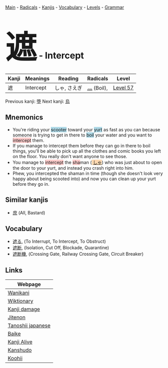 <style> bigfont {font-size: 100px}</style>
[Main](../README.md) -
[Radicals](../radicals.md) -
[Kanjis](../kanjis.md) -
[Vocabulary](../vocabulary.md) -
[Levels](../levels.md) -
[Grammar](../grammar.md)
# <bigfont> 遮</bigfont> - Intercept 

| Kanji | Meanings | Reading | Radicals | Level |
| --- | --- | --- | --- | --- |
| 遮 | Intercept | しゃ, さえぎ | [灬](../radicals/灬.md) (Boil),  | [Level 57](../levels/wk_level57.md) |

Previous kanji: [堕](堕.md) Next kanji: [烏](烏.md) 

## Mnemonics
 * You're riding your <span style="background-color:#ADD8E6"> scooter</span> toward your <span style="background-color:#ADD8E6"> yurt</span> as fast as you can because someone is trying to get in there to <span style="background-color:#ADD8E6"> boil</span> your water and you want to <span style="background-color:#ffcccb"> intercept</span> them.
* If you manage to intercept them before they can go in there to boil things, you'll be able to pick up all the clothes and comic books you left on the floor. You really don't want anyone to see those.
* You manage to <span style="background-color:#ffcccb"> intercept</span> the <span style="background-color:#ffcccb"> sha</span>man (<span style="background-color:#fed8b1"> [しゃ](https://jisho.org/search/しゃ)</span>) who was just about to open the door to your yurt, and instead you crash right into him.
* Phew, you intercepted the shaman in time (though she doesn't look very happy about being scooted into) and now you can clean up your yurt before they go in.


## Similar kanjis
 * [庶](庶.md) (All, Bastard)


## Vocabulary
 * [遮る](../vocabulary/遮.md), (To Interrupt, To Intercept, To Obstruct)
* [遮断](../vocabulary/遮.md), (Isolation, Cut Off, Blockade, Quarantine)
* [遮断機](../vocabulary/遮.md), (Crossing Gate, Railway Crossing Gate, Circuit Breaker)



## Links 

| Webpage |
| --- |
| [Wanikani          ](https://www.wanikani.com/kanji/遮) |
| [Wiktionary        ](https://en.wiktionary.org/wiki/遮) |
| [Kanji damage      ](http://www.kanjidamage.com/kanji/search?utf8=✓&q=遮) |
| [Jitenon           ](https://jitenon.com/kanji/遮) |
| [Tanoshii japanese ](https://www.tanoshiijapanese.com/dictionary/kanji.cfm?k=遮) |
| [Baike             ](https://baike.baidu.com/item/遮) |
| [Kanji Alive       ](https://app.kanjialive.com/遮) |
| [Kanshudo          ](https://www.kanshudo.com/searchmn?q=遮) |
| [Koohii            ](https://kanji.koohii.com/study/kanji/遮) |
